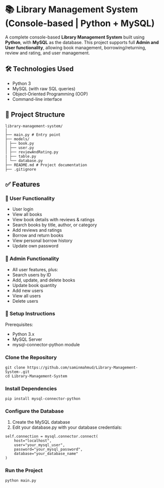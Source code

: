 # 📚 Library Management System (Console-based | Python + MySQL)

A complete console-based **Library Management System** built using **Python**, with **MySQL** as the database. This project supports full **Admin and User functionality**, allowing book management, borrowing/returning, review and rating, and user management.

## 🛠 Technologies Used

- Python 3
- MySQL (with raw SQL queries)
- Object-Oriented Programming (OOP)
- Command-line interface

## 📂 Project Structure
```
library-management-system/
│
├── main.py # Entry point
├── models/
│ ├── book.py 
│ ├── user.py 
│ ├── reviewAndRating.py 
| ├── table.py
│ └── database.py
├── README.md # Project documentation
├── .gitignore
```


## ✅ Features

### 👤 User Functionality
- User login
- View all books
- View book details with reviews & ratings
- Search books by title, author, or category
- Add reviews and ratings
- Borrow and return books
- View personal borrow history
- Update own password

### 👑 Admin Functionality
- All user features, plus:
- Search users by ID
- Add, update, and delete books
- Update book quantity
- Add new users
- View all users
- Delete users

### 🔧 Setup Instructions
Prerequisites:
- Python 3.x
- MySQL Server
- mysql-connector-python module

### Clone the Repository
```
git clone https://github.com/saminmahmud/Library-Management-System-.git
cd Library-Management-System
```

### Install Dependencies
```
pip install mysql-connector-python
```

### Configure the Database
1. Create the MySQL database
2. Edit your database.py with your database credentials:
```
self.connection = mysql.connector.connect(
    host="localhost",
    user="your_mysql_user",
    password="your_mysql_password",
    database="your_database_name"
)
```

### Run the Project
```
python main.py
```


